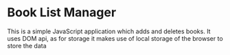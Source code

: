 # Book List Manager
This is a simple JavaScript application which adds and deletes books. It uses DOM api, as for storage it makes use of local storage of the browser to store the data
